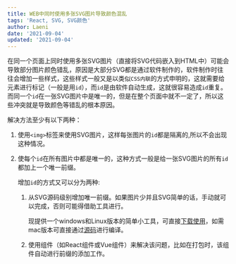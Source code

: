 ```yaml
---
title: WEB中同时使用多张SVG图片导致颜色混乱
tags: 'React, SVG, SVG颜色'
author: Laeni
date: '2021-09-04'
updated: '2021-09-04'
---
```


在同一个页面上同时使用多张SVG图片（直接将SVG代码嵌入到HTML中）可能会导致部分图片颜色错乱，原因是大部分SVG都是通过软件制作的，软件制作时往往会增加一些样式，这些样式一般又是以类似`CSS内联`的方式申明的，这就需要给元素进行标记（一般是用`id`），而`id`是由软件自动生成，这就很容易造成`id`重复。而同一个`id`在一张SVG图片中是唯一的，但是在整个页面中就不一定了，所以这些冲突就是导致颜色等错乱的根本原因。

解决方法至少有以下两种：

1. 使用`<img>`标签来使用SVG图片，这样每张图片的`id`都是隔离的,所以不会出现这种情况。

2. 使每个`id`在所有图片中都是唯一的，这种方式一般是给一张SVG图片的所有`id`都加上一个唯一前缀。

   增加`id`的方式又可以分为两种:

   1. 从SVG源码级别增加唯一前缀。如果图片少并且SVG简单的话，手动就可以完成，否则可能得借助工具进行。

      现提供一个windows和Linux版本的简单小工具，可直接[下载使用](https://gitee.com/laeni/svg-id-prefix/releases/1.0.0)，如需mac版本可直接通过[源码](https://gitee.com/laeni/svg-id-prefix)进行编译。

   2. 使用组件（如React组件或Vue组件）来解决该问题，比如在打包时，该组件自动进行前缀的添加工作。

